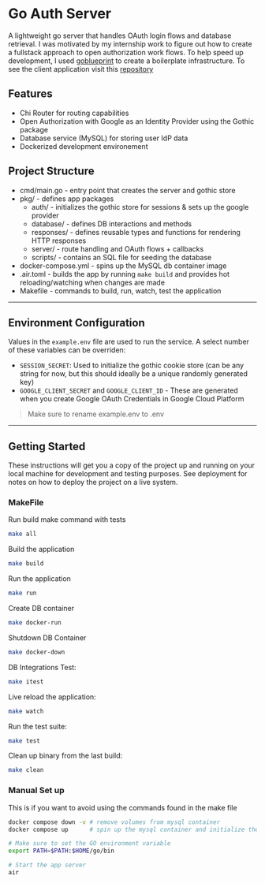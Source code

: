 # Go Auth Server

A lightweight go server that handles OAuth login flows and database retrieval. I was motivated by my internship work to figure out how to create a fullstack approach to open authorization work flows. To help speed up development, I used [goblueprint](https://github.com/Melkeydev/go-blueprint) to create a boilerplate infrastructure. To see the client application visit this [repository](https://github.com/GoAuthExample/go-auth-client-app)


## Features

* Chi Router for routing capabilities
* Open Authorization with Google as an Identity Provider using the Gothic package
* Database service (MySQL) for storing user IdP data
* Dockerized development environement


## Project Structure

* cmd/main.go - entry point that creates the server and gothic store
* pkg/ - defines app packages
  * auth/ - initializes the gothic store for sessions & sets up the google provider
  * database/ - defines DB interactions and methods
  * responses/ - defines reusable types and functions for rendering HTTP responses
  * server/ - route handling and OAuth flows + callbacks
  * scripts/ - contains an SQL file for seeding the database
* docker-compose.yml - spins up the MySQL db container image
* .air.toml - builds the app by running `make build` and provides hot reloading/watching when changes are made
* Makefile - commands to build, run, watch, test the application


---

## Environment Configuration

Values in the `example.env` file are used to run the service. A select number of these variables can be overriden:

* `SESSION_SECRET`: Used to initialize the gothic cookie store (can be any string for now, but this should ideally be a unique randomly generated key)
* `GOOGLE_CLIENT_SECRET` and `GOOGLE_CLIENT_ID`  - These are generated when you create Google OAuth Credentials in Google Cloud Platform


> Make sure to rename example.env to .env



---

## Getting Started

These instructions will get you a copy of the project up and running on your local machine for development and testing purposes. See deployment for notes on how to deploy the project on a live system.


### MakeFile

Run build make command with tests

```bash
make all
```

Build the application

```bash
make build
```

Run the application

```bash
make run
```

Create DB container

```bash
make docker-run
```

Shutdown DB Container

```bash
make docker-down
```

DB Integrations Test:

```bash
make itest
```

Live reload the application:

```bash
make watch
```

Run the test suite:

```bash
make test
```

Clean up binary from the last build:

```bash
make clean
```



### Manual Set up

This is if you want to avoid using the commands found in the make file

```bash
docker compose down -v # remove volumes from mysql container
docker compose up      # spin up the mysql container and initialize the DB
```


```bash
# Make sure to set the GO environment variable 
export PATH=$PATH:$HOME/go/bin

# Start the app server
air
```


